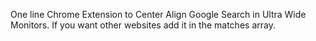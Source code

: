 One line Chrome Extension to Center Align Google Search in Ultra Wide Monitors. If you want other websites add it in the matches array.